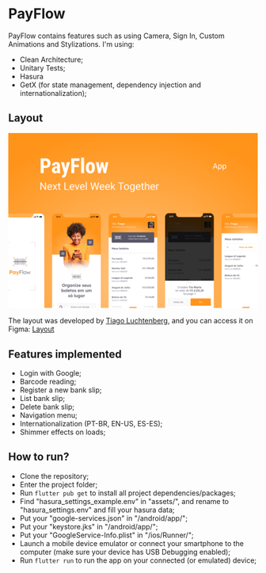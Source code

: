 # PayFlow

PayFlow contains features such as using Camera, Sign In, Custom Animations and Stylizations. 
I'm using: 
- Clean Architecture; 
- Unitary Tests;
- Hasura
- GetX (for state management, dependency injection and internationalization);


## Layout

<img src=".github/layout.png" alt="Layout App PayFlow">
<br>

The layout was developed by [Tiago Luchtenberg](https://www.instagram.com/tiagoluchtenberg/), and you can access it on Figma: 
[Layout](https://www.figma.com/file/kLK7FYnWKMoN68sQXcSniu)

## Features implemented

- Login with Google;
- Barcode reading;
- Register a new bank slip;
- List bank slip;
- Delete bank slip;
- Navigation menu;
- Internationalization (PT-BR, EN-US, ES-ES);
- Shimmer effects on loads;

## How to run?

- Clone the repository;
- Enter the project folder;
- Run `flutter pub get` to install all project dependencies/packages;
- Find "hasura_settings_example.env" in "assets/", and rename to "hasura_settings.env" and fill your hasura data;
- Put your "google-services.json" in "/android/app/";
- Put your "keystore.jks" in "/android/app/";
- Put your "GoogleService-Info.plist" in "/ios/Runner/";
- Launch a mobile device emulator or connect your smartphone to the computer (make sure your device has USB Debugging enabled);
- Run `flutter run` to run the app on your connected (or emulated) device;
